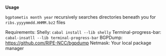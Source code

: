 **Usage**

`bgptometis month year` recursively searches directories beneath you for `ribs.yyyymmdd.HHMM.bz2` files

Requirements:
Shelly: `cabal install --lib shelly`
Terminal-progress-bar: `cabal-insatll --lib terminal-progress-bar`
BGPDump: https://github.com/RIPE-NCC/bgpdump
Netmask: Your local package manager
